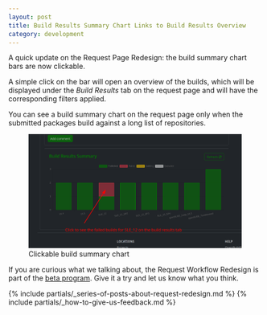 ```yaml
---
layout: post
title: Build Results Summary Chart Links to Build Results Overview
category: development
---
```


A quick update on the Request Page Redesign: the build summary chart bars are now clickable.

A simple click on the bar will open an overview of the builds, which will be displayed under the _Build Results_ tab on the request page and will have the corresponding filters applied.

You can see a build summary chart on the request page only when the submitted packages build against a long list of repositories.

<figure>
  <img src="/images/posts/2024-02-19/screenshot_build_summary_chart.png" alt="Screenshot of the clickable build summary chart" />
  <figcaption>Clickable build summary chart</figcaption>
</figure>

If you are curious what we talking about, the Request Workflow Redesign is part of the [beta program](/2018/10/04/the-beta-program/).
Give it a try and let us know what you think.

{% include partials/_series-of-posts-about-request-redesign.md %}
{% include partials/_how-to-give-us-feedback.md %}
